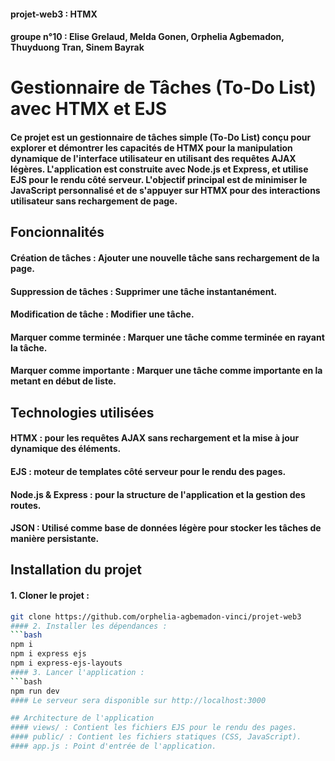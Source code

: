 #### projet-web3 : HTMX
#### groupe n°10 : Elise Grelaud, Melda Gonen, Orphelia Agbemadon, Thuyduong Tran, Sinem Bayrak

# Gestionnaire de Tâches (To-Do List) avec HTMX et EJS
#### Ce projet est un gestionnaire de tâches simple (To-Do List) conçu pour explorer et démontrer les capacités de HTMX pour la manipulation dynamique de l'interface utilisateur en utilisant des requêtes AJAX légères. L'application est construite avec Node.js et Express, et utilise EJS pour le rendu côté serveur. L'objectif principal est de minimiser le JavaScript personnalisé et de s'appuyer sur HTMX pour des interactions utilisateur sans rechargement de page.

## Foncionnalités
#### Création de tâches : Ajouter une nouvelle tâche sans rechargement de la page.
#### Suppression de tâches : Supprimer une tâche instantanément.
#### Modification de tâche : Modifier une tâche.
#### Marquer comme terminée : Marquer une tâche comme terminée en rayant la tâche.
#### Marquer comme importante : Marquer une tâche comme importante en la metant en début de liste.

## Technologies utilisées
#### HTMX : pour les requêtes AJAX sans rechargement et la mise à jour dynamique des éléments.
#### EJS : moteur de templates côté serveur pour le rendu des pages.
#### Node.js & Express : pour la structure de l'application et la gestion des routes.
#### JSON : Utilisé comme base de données légère pour stocker les tâches de manière persistante.

## Installation du projet
#### 1. Cloner le projet : 
```bash
git clone https://github.com/orphelia-agbemadon-vinci/projet-web3
#### 2. Installer les dépendances :
```bash
npm i
npm i express ejs
npm i express-ejs-layouts
#### 3. Lancer l'application : 
```bash
npm run dev
#### Le serveur sera disponible sur http://localhost:3000

## Architecture de l'application
#### views/ : Contient les fichiers EJS pour le rendu des pages.
#### public/ : Contient les fichiers statiques (CSS, JavaScript).
#### app.js : Point d'entrée de l'application.
